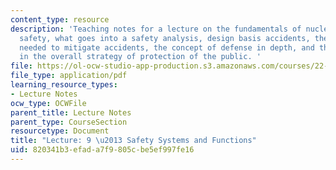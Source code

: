 ```yaml
---
content_type: resource
description: 'Teaching notes for a lecture on the fundamentals of nuclear reactor
  safety, what goes into a safety analysis, design basis accidents, the safety systems
  needed to mitigate accidents, the concept of defense in depth, and the role of containment
  in the overall strategy of protection of the public. '
file: https://ol-ocw-studio-app-production.s3.amazonaws.com/courses/22-091-nuclear-reactor-safety-spring-2008/820341b3efada7f9805cbe5ef997fe16_MIT22_091S08_lec09note.pdf
file_type: application/pdf
learning_resource_types:
- Lecture Notes
ocw_type: OCWFile
parent_title: Lecture Notes
parent_type: CourseSection
resourcetype: Document
title: "Lecture: 9 \u2013 Safety Systems and Functions"
uid: 820341b3-efad-a7f9-805c-be5ef997fe16
---
```

